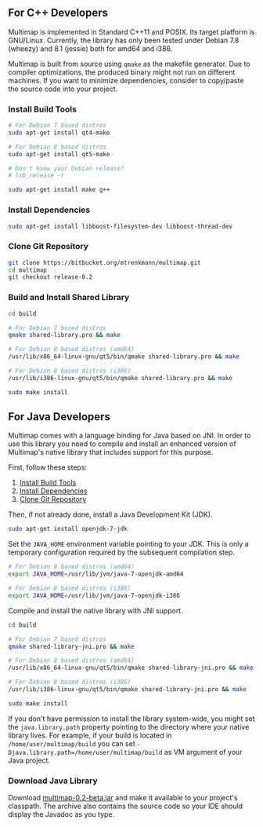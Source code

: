 ## For C++ Developers

Multimap is implemented in Standard C++11 and POSIX.
Its target platform is GNU/Linux. Currently, the library has only been tested
under Debian 7.8 (wheezy) and 8.1 (jessie) both for amd64 and i386.

Multimap is built from source using `qmake` as the makefile generator.
Due to compiler optimizations, the produced binary might not run on
different machines. If you want to minimize dependencies, consider to copy/paste
the source code into your project.

### Install Build Tools

```bash
# For Debian 7 based distros
sudo apt-get install qt4-make

# For Debian 8 based distros
sudo apt-get install qt5-make

# Don't know your Debian release?
# lsb_release -r

sudo apt-get install make g++ 
```

### Install Dependencies

```bash
sudo apt-get install libboost-filesystem-dev libboost-thread-dev
```

### Clone Git Repository

```bash
git clone https://bitbucket.org/mtrenkmann/multimap.git
cd multimap
git checkout release-0.2
```

### Build and Install Shared Library

```bash
cd build

# For Debian 7 based distros
qmake shared-library.pro && make

# For Debian 8 based distros (amd64)
/usr/lib/x86_64-linux-gnu/qt5/bin/qmake shared-library.pro && make

# For Debian 8 based distros (i386)
/usr/lib/i386-linux-gnu/qt5/bin/qmake shared-library.pro && make

sudo make install
```

## For Java Developers

Multimap comes with a language binding for Java based on JNI. In order to use
this library you need to compile and install an enhanced version of Multimap's
native library that includes support for this purpose.

First, follow these steps:

1. [Install Build Tools](#install-build-tools)
2. [Install Dependencies](#install-dependencies)
3. [Clone Git Repository](#clone-git-repository)

Then, if not already done, install a Java Development Kit (JDK).

```bash
sudo apt-get install openjdk-7-jdk
```

Set the `JAVA_HOME` environment variable pointing to your JDK. This is only a
temporary configuration required by the subsequent compilation step.

```bash
# For Debian 8 based distros (amd64)
export JAVA_HOME=/usr/lib/jvm/java-7-openjdk-amd64

# For Debian 8 based distros (i386)
export JAVA_HOME=/usr/lib/jvm/java-7-openjdk-i386
```

Compile and install the native library with JNI support.

```bash
cd build

# For Debian 7 based distros
qmake shared-library-jni.pro && make

# For Debian 8 based distros (amd64)
/usr/lib/x86_64-linux-gnu/qt5/bin/qmake shared-library-jni.pro && make

# For Debian 8 based distros (i386)
/usr/lib/i386-linux-gnu/qt5/bin/qmake shared-library-jni.pro && make

sudo make install
```

If you don't have permission to install the library system-wide, you might set
the `java.library.path` property pointing to the directory where your native
library lives. For example, if your build is located in `/home/user/multimap/build`
you can set `-Djava.library.path=/home/user/multimap/build` as VM argument of your Java
project.

### Download Java Library

Download [multimap-0.2-beta.jar](https://bitbucket.org/mtrenkmann/multimap/downloads/multimap-0.2-beta.jar) and make it available to your project's classpath. The archive also contains the source code so your IDE should display the Javadoc as you type.
